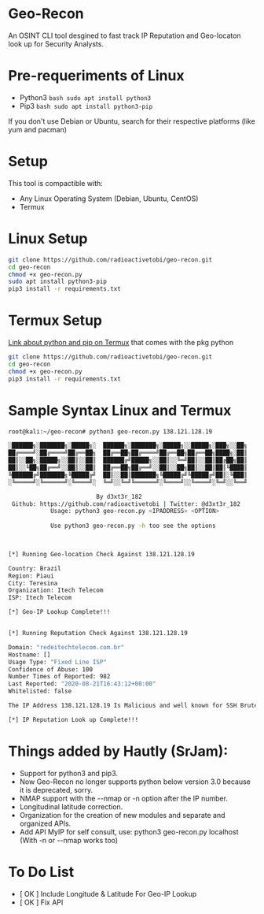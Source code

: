 # Geo-Recon
An OSINT CLI tool desgined to fast track IP Reputation and Geo-locaton look up for Security Analysts.

# Pre-requeriments of Linux

* Python3 ```bash sudo apt install python3 ```
* Pip3 ```bash sudo apt install python3-pip ```

If you don't use Debian or Ubuntu, search for their respective platforms (like yum and pacman)

# Setup
This tool is compactible with:
* Any Linux Operating System (Debian, Ubuntu, CentOS)
* Termux

# Linux Setup
```bash
git clone https://github.com/radioactivetobi/geo-recon.git
cd geo-recon
chmod +x geo-recon.py
sudo apt install python3-pip
pip3 install -r requirements.txt
```
# Termux Setup 

[Link about python and pip on Termux](https://wiki.termux.com/wiki/Python) that comes with the pkg python

```bash
git clone https://github.com/radioactivetobi/geo-recon.git
cd geo-recon
chmod +x geo-recon.py
pip3 install -r requirements.txt
```
# Sample Syntax Linux and Termux
```bash
root@kali:~/geo-recon# python3 geo-recon.py 138.121.128.19

░██████╗░███████╗░█████╗░  ██████╗░███████╗░█████╗░░█████╗░███╗░░██╗
██╔════╝░██╔════╝██╔══██╗  ██╔══██╗██╔════╝██╔══██╗██╔══██╗████╗░██║
██║░░██╗░█████╗░░██║░░██║  ██████╔╝█████╗░░██║░░╚═╝██║░░██║██╔██╗██║
██║░░╚██╗██╔══╝░░██║░░██║  ██╔══██╗██╔══╝░░██║░░██╗██║░░██║██║╚████║
╚██████╔╝███████╗╚█████╔╝  ██║░░██║███████╗╚█████╔╝╚█████╔╝██║░╚███║
░╚═════╝░╚══════╝░╚════╝░  ╚═╝░░╚═╝╚══════╝░╚════╝░░╚════╝░╚═╝░░╚══╝

                         By d3xt3r_182
 Github: https://github.com/radioactivetobi | Twitter: @d3xt3r_182
            Usage: python3 geo-recon.py <IPADDRESS> <OPTION>
            
            Use python3 geo-recon.py -h too see the options
            


[*] Running Geo-location Check Against 138.121.128.19

Country: Brazil
Region: Piaui
City: Teresina
Organization: Itech Telecom
ISP: Itech Telecom

[*] Geo-IP Lookup Complete!!!


[*] Running Reputation Check Against 138.121.128.19

Domain: "redeitechtelecom.com.br"
Hostname: []
Usage Type: "Fixed Line ISP"
Confidence of Abuse: 100
Number Times of Reported: 982
Last Reported: "2020-08-21T16:43:12+00:00"
Whitelisted: false

The IP Address 138.121.128.19 Is Malicious and well known for SSH Bruteforce Attacks

[*] IP Reputation Look up Complete!!!
```


# Things added by Hautly (SrJam):

- Support for python3 and pip3.
- Now Geo-Recon no longer supports python below version 3.0 because it is deprecated, sorry.
- NMAP support with the --nmap or -n option after the IP number.
- Longitudinal latitude correction.
- Organization for the creation of new modules and separate and organized APIs.
- Add API MyIP for self consult, use: python3 geo-recon.py localhost (With -n or --nmap works too)


# To Do List
* [ OK ] Include Longitude & Latitude For Geo-IP Lookup
* [ OK ] Fix API

